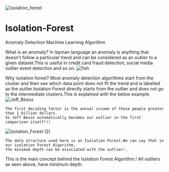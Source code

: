 ![isolation_forest](https://user-images.githubusercontent.com/60577980/140609005-b9220624-183e-43a5-b4a7-da37da361fed.png)
# Isolation-Forest
Anomaly Detection Machine Learning Algorithm

What is an anomaly?
In layman language an anomaly is anything that doesn't follow a particular trend and can be considered as an outlier to a given dataset.This is useful in credit card fraud detection, social media outlier event detection and so on.
![fish](https://user-images.githubusercontent.com/60577980/141651606-dcacd6c5-7ad2-4cb7-a9dd-196561105acd.png)
      
Why isolation forest?
       Most anomaly detection algorithms start from the cluster and then see which data point does not fit the trend and is labelled as the outlier.Isolation Forest directly starts from the outlier and does not go to the intermediate clusters.This is explained with the below example.
       ![Jeff_Bezoz](https://user-images.githubusercontent.com/60577980/141651838-93017d21-dc9a-4d5b-9146-14619751f185.png)

    The first deciding factor is the annual income of those people greater than 1 billion dollars.
    So Jeff Bezoz automatically becomes our outlier in the first comparison itself!!!
    
   ![Isolation_Forest (2)](https://user-images.githubusercontent.com/60577980/141651775-57a24791-8ef0-41c2-811e-5a7fe0b34658.png)
    
    The data structure used here is an Isolation Forest.We can say that in our isolation Forest Algorithm,
    the minimum depth can be associated with the outlier!.
This is the main concept behind  the Isolation Forest Algorithm.!
All outliers as seen above, have minimum depth.


